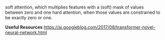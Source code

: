 soft attention, which multiplies features with a (soft) mask of values between zero and one
 hard attention, when those values are constrained to be exactly zero or one.


**Useful Resources**
https://ai.googleblog.com/2017/08/transformer-novel-neural-network.html